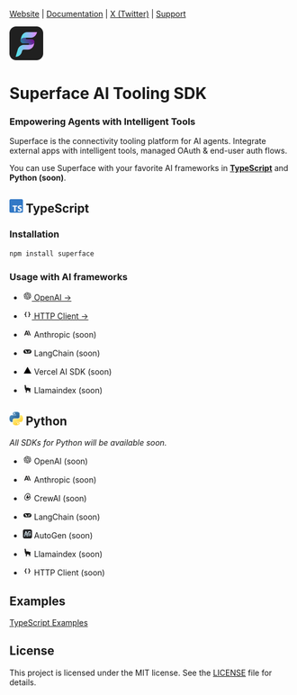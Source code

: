 [Website](https://superface.ai) | [Documentation](https://docs.superface.ai) | [X (Twitter)](https://twitter.com/superfaceai) | [Support](mailto:support@superface.ai)

<img src="https://github.com/superfaceai/sdk/raw/main/docs/logos/superface.png" alt="Superface" width="60" />

# Superface AI Tooling SDK

### Empowering Agents with Intelligent Tools

Superface is the connectivity tooling platform for AI agents. Integrate external apps with intelligent tools, managed OAuth & end-user auth flows.

You can use Superface with your favorite AI frameworks in **[TypeScript](./typescript/)** and **Python (soon)**.


## <img src="https://github.com/superfaceai/sdk/raw/main/docs/logos/typescript.png" alt="TS" width="24" height="24" /> TypeScript

### Installation

```sh
npm install superface
```

### Usage with AI frameworks
- [<img src="https://github.com/superfaceai/sdk/raw/main/docs/logos/openai.png" alt="OpenAI" width="16" height="16"> OpenAI →](./typescript/src/openai/)

- [<img src="https://github.com/superfaceai/sdk/raw/main/docs/logos/client.png" alt="Superface" width="16" height="16"> HTTP Client →](./typescript/src/client/)

- <img src="https://github.com/superfaceai/sdk/raw/main/docs/logos/anthropic.png" alt="Anthropic" width="16" height="16"> Anthropic (soon)

- <img src="https://github.com/superfaceai/sdk/raw/main/docs/logos/langchain.png" alt="LangChain" width="16" height="16"> LangChain (soon)

- <img src="https://github.com/superfaceai/sdk/raw/main/docs/logos/vercel_ai.png" alt="Vercel AI SDK" width="16" height="16"> Vercel AI SDK (soon)

- <img src="https://github.com/superfaceai/sdk/raw/main/docs/logos/llamaindex.png" alt="Llamaindex" width="16" height="16"> Llamaindex (soon)

## <img src="https://github.com/superfaceai/sdk/raw/main/docs/logos/python.png" alt="Python" width="24" height="24" /> Python

_All SDKs for Python will be available soon._

- <img src="https://github.com/superfaceai/sdk/raw/main/docs/logos/openai.png" alt="OpenAI" width="16" height="16"> OpenAI (soon)

- <img src="https://github.com/superfaceai/sdk/raw/main/docs/logos/anthropic.png" alt="Anthropic" width="16" height="16"> Anthropic (soon)

- <img src="https://github.com/superfaceai/sdk/raw/main/docs/logos/crewai.png" alt="CrewAI" width="16" height="16"> CrewAI (soon)

- <img src="https://github.com/superfaceai/sdk/raw/main/docs/logos/langchain.png" alt="LangChain" width="16" height="16"> LangChain (soon)

- <img src="https://github.com/superfaceai/sdk/raw/main/docs/logos/autogen.png" alt="Microsoft AutoGen" width="16" height="16"> AutoGen (soon)

- <img src="https://github.com/superfaceai/sdk/raw/main/docs/logos/llamaindex.png" alt="Llamaindex" width="16" height="16"> Llamaindex (soon)

- <img src="https://github.com/superfaceai/sdk/raw/main/docs/logos/client.png" alt="Superface" width="16" height="16"> HTTP Client (soon)

## Examples

[TypeScript Examples](./typescript/examples/)

## License

This project is licensed under the MIT license. See the [LICENSE](./LICENSE) file for details.
